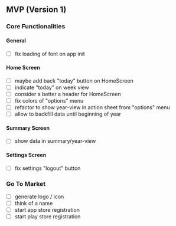 ## MVP (Version 1)

### Core Functionalities

#### General
- [ ] fix loading of font on app init

#### Home Screen
- [ ] maybe add back "today" button on HomeScreen
- [ ] indicate "today" on week view
- [ ] consider a better a header for HomeScreen
- [ ] fix colors of "options" menu
- [ ] refactor to show year-view in action sheet from "options" menu
- [ ] allow to backfill data until beginning of year

#### Summary Screen
- [ ] show data in summary/year-view

#### Settings Screen
- [ ] fix settings "logout" button

### Go To Market
- [ ] generate logo / icon
- [ ] think of a name
- [ ] start app store registration
- [ ] start play store registration